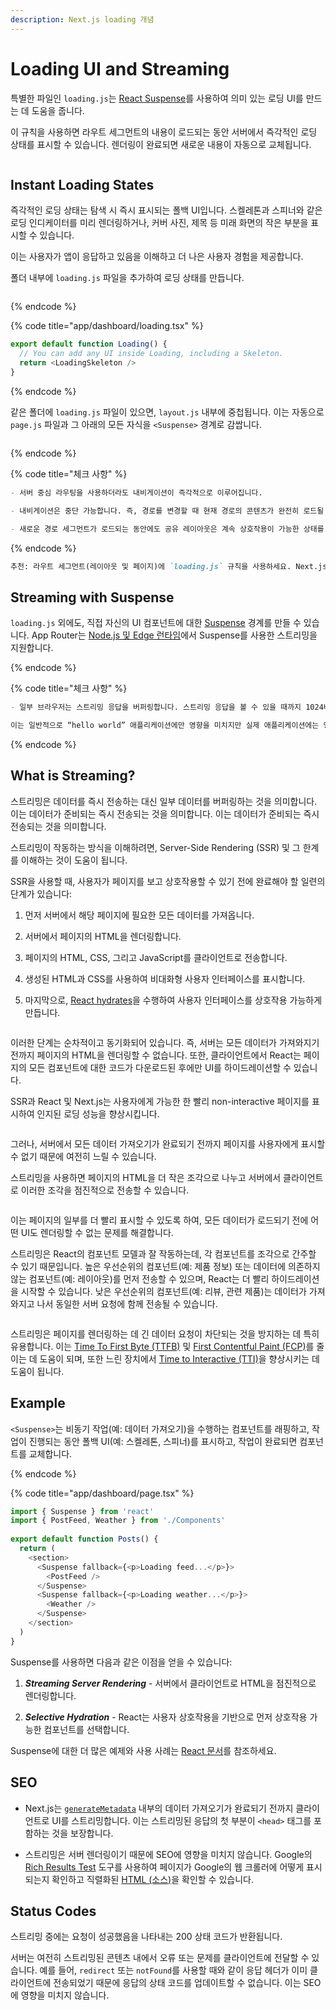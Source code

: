 ```yaml
---
description: Next.js loading 개념
---
```


# Loading UI and Streaming

특별한 파일인 `loading.js`는 [React Suspense](https://react.dev/reference/react/Suspense)를 사용하여 의미 있는 로딩 UI를 만드는 데 도움을 줍니다.

이 규칙을 사용하면 라우트 세그먼트의 내용이 로드되는 동안 서버에서 즉각적인 로딩 상태를 표시할 수 있습니다. 렌더링이 완료되면 새로운 내용이 자동으로 교체됩니다.

<figure><img src="https://nextjs.org/_next/image?url=%2Fdocs%2Fdark%2Floading-ui.png&w=1920&q=75&dpl=dpl_4kWRRdpV5mEWMp9Zhahs8vP5fgBq" alt=""><figcaption></figcaption></figure>

## Instant Loading States

즉각적인 로딩 상태는 탐색 시 즉시 표시되는 폴백 UI입니다. 스켈레톤과 스피너와 같은 로딩 인디케이터를 미리 렌더링하거나, 커버 사진, 제목 등 미래 화면의 작은 부분을 표시할 수 있습니다.

이는 사용자가 앱이 응답하고 있음을 이해하고 더 나은 사용자 경험을 제공합니다.

폴더 내부에 `loading.js` 파일을 추가하여 로딩 상태를 만듭니다.

<figure><img src="https://nextjs.org/_next/image?url=%2Fdocs%2Fdark%2Floading-special-file.png&w=1920&q=75&dpl=dpl_4kWRRdpV5mEWMp9Zhahs8vP5fgBq" alt=""><figcaption></figcaption></figure>

{% endcode %}

{% code title="app/dashboard/loading.tsx" %}

```js
export default function Loading() {
  // You can add any UI inside Loading, including a Skeleton.
  return <LoadingSkeleton />
}
```

{% endcode %}

같은 폴더에 `loading.js` 파일이 있으면, `layout.js` 내부에 중첩됩니다. 이는 자동으로 `page.js` 파일과 그 아래의 모든 자식을 `<Suspense>` 경계로 감쌉니다.

<figure><img src="https://nextjs.org/_next/image?url=%2Fdocs%2Fdark%2Floading-overview.png&w=1920&q=75&dpl=dpl_4kWRRdpV5mEWMp9Zhahs8vP5fgBq" alt=""><figcaption></figcaption></figure>

{% endcode %}

{% code title="체크 사항" %}

```markdown
- 서버 중심 라우팅을 사용하더라도 내비게이션이 즉각적으로 이루어집니다.

- 내비게이션은 중단 가능합니다. 즉, 경로를 변경할 때 현재 경로의 콘텐츠가 완전히 로드될 때까지 기다릴 필요 없이 다른 경로로 이동할 수 있습니다.

- 새로운 경로 세그먼트가 로드되는 동안에도 공유 레이아웃은 계속 상호작용이 가능한 상태를 유지합니다.
```

{% endcode %}

```markdown
추천: 라우트 세그먼트(레이아웃 및 페이지)에 `loading.js` 규칙을 사용하세요. Next.js는 이 기능을 최적화하기 때문입니다.
```

## Streaming with Suspense

`loading.js` 외에도, 직접 자신의 UI 컴포넌트에 대한 [Suspense](https://react.dev/reference/react/Suspense) 경계를 만들 수 있습니다. App Router는 [Node.js 및 Edge 런타임](https://nextjs.org/docs/app/building-your-application/rendering/edge-and-nodejs-runtimes)에서 Suspense를 사용한 스트리밍을 지원합니다.

{% endcode %}

{% code title="체크 사항" %}

```markdown
- 일부 브라우저는 스트리밍 응답을 버퍼링합니다. 스트리밍 응답을 볼 수 있을 때까지 1024바이트를 초과할 때까지 볼 수 없습니다.

이는 일반적으로 “hello world” 애플리케이션에만 영향을 미치지만 실제 애플리케이션에는 영향을 미치지 않습니다.

```

{% endcode %}

## What is Streaming?

스트리밍은 데이터를 즉시 전송하는 대신 일부 데이터를 버퍼링하는 것을 의미합니다. 이는 데이터가 준비되는 즉시 전송되는 것을 의미합니다. 이는 데이터가 준비되는 즉시 전송되는 것을 의미합니다.

스트리밍이 작동하는 방식을 이해하려면, Server-Side Rendering (SSR) 및 그 한계를 이해하는 것이 도움이 됩니다.

SSR을 사용할 때, 사용자가 페이지를 보고 상호작용할 수 있기 전에 완료해야 할 일련의 단계가 있습니다:

1. 먼저 서버에서 해당 페이지에 필요한 모든 데이터를 가져옵니다.

2. 서버에서 페이지의 HTML을 렌더링합니다.

3. 페이지의 HTML, CSS, 그리고 JavaScript를 클라이언트로 전송합니다.

4. 생성된 HTML과 CSS를 사용하여 비대화형 사용자 인터페이스를 표시합니다.

5. 마지막으로, [React hydrates](https://react.dev/reference/react-dom/client/hydrateRoot#hydrating-server-rendered-html)을 수행하여 사용자 인터페이스를 상호작용 가능하게 만듭니다.

<figure><img src="https://nextjs.org/_next/image?url=%2Fdocs%2Fdark%2Fserver-rendering-without-streaming-chart.png&w=3840&q=75&dpl=dpl_4kWRRdpV5mEWMp9Zhahs8vP5fgBq" alt=""><figcaption></figcaption></figure>

이러한 단계는 순차적이고 동기화되어 있습니다. 즉, 서버는 모든 데이터가 가져와지기 전까지 페이지의 HTML을 렌더링할 수 없습니다. 또한, 클라이언트에서 React는 페이지의 모든 컴포넌트에 대한 코드가 다운로드된 후에만 UI를 하이드레이션할 수 있습니다.

SSR과 React 및 Next.js는 사용자에게 가능한 한 빨리 non-interactive 페이지를 표시하여 인지된 로딩 성능을 향상시킵니다.

<figure><img src="https://nextjs.org/_next/image?url=%2Fdocs%2Fdark%2Fserver-rendering-without-streaming.png&w=3840&q=75&dpl=dpl_4kWRRdpV5mEWMp9Zhahs8vP5fgBq" alt=""><figcaption></figcaption></figure>

그러나, 서버에서 모든 데이터 가져오기가 완료되기 전까지 페이지를 사용자에게 표시할 수 없기 때문에 여전히 느릴 수 있습니다.

스트리밍을 사용하면 페이지의 HTML을 더 작은 조각으로 나누고 서버에서 클라이언트로 이러한 조각을 점진적으로 전송할 수 있습니다.

<figure><img src="https://nextjs.org/_next/image?url=%2Fdocs%2Fdark%2Fserver-rendering-with-streaming.png&w=3840&q=75&dpl=dpl_4kWRRdpV5mEWMp9Zhahs8vP5fgBq" alt=""><figcaption></figcaption></figure>

이는 페이지의 일부를 더 빨리 표시할 수 있도록 하여, 모든 데이터가 로드되기 전에 어떤 UI도 렌더링할 수 없는 문제를 해결합니다.

스트리밍은 React의 컴포넌트 모델과 잘 작동하는데, 각 컴포넌트를 조각으로 간주할 수 있기 때문입니다. 높은 우선순위의 컴포넌트(예: 제품 정보) 또는 데이터에 의존하지 않는 컴포넌트(예: 레이아웃)를 먼저 전송할 수 있으며, React는 더 빨리 하이드레이션을 시작할 수 있습니다. 낮은 우선순위의 컴포넌트(예: 리뷰, 관련 제품)는 데이터가 가져와지고 나서 동일한 서버 요청에 함께 전송될 수 있습니다.

<figure><img src="https://nextjs.org/_next/image?url=%2Fdocs%2Fdark%2Fserver-rendering-with-streaming-chart.png&w=3840&q=75&dpl=dpl_4kWRRdpV5mEWMp9Zhahs8vP5fgBq" alt=""><figcaption></figcaption></figure>

스트리밍은 페이지를 렌더링하는 데 긴 데이터 요청이 차단되는 것을 방지하는 데 특히 유용합니다. 이는 [Time To First Byte (TTFB)](https://web.dev/articles/ttfb?hl=ko) 및 [First Contentful Paint (FCP)](https://developer.chrome.com/docs/lighthouse/performance/first-contentful-paint?hl=ko)를 줄이는 데 도움이 되며, 또한 느린 장치에서 [Time to Interactive (TTI)](https://developer.chrome.com/docs/lighthouse/performance/interactive?hl=ko)을 향상시키는 데 도움이 됩니다.

## Example

`<Suspense>`는 비동기 작업(예: 데이터 가져오기)을 수행하는 컴포넌트를 래핑하고, 작업이 진행되는 동안 폴백 UI(예: 스켈레톤, 스피너)를 표시하고, 작업이 완료되면 컴포넌트를 교체합니다.

{% endcode %}

{% code title="app/dashboard/page.tsx" %}

```js
import { Suspense } from 'react'
import { PostFeed, Weather } from './Components'
 
export default function Posts() {
  return (
    <section>
      <Suspense fallback={<p>Loading feed...</p>}>
        <PostFeed />
      </Suspense>
      <Suspense fallback={<p>Loading weather...</p>}>
        <Weather />
      </Suspense>
    </section>
  )
}
```
Suspense를 사용하면 다음과 같은 이점을 얻을 수 있습니다:

1. ***Streaming Server Rendering*** - 서버에서 클라이언트로 HTML을 점진적으로 렌더링합니다.

2. ***Selective Hydration*** - React는 사용자 상호작용을 기반으로 먼저 상호작용 가능한 컴포넌트를 선택합니다.

Suspense에 대한 더 많은 예제와 사용 사례는 [React 문서](https://react.dev/reference/react/Suspense)를 참조하세요.

## SEO

- Next.js는 [`generateMetadata`](https://nextjs.org/docs/app/api-reference/functions/generate-metadata) 내부의 데이터 가져오기가 완료되기 전까지 클라이언트로 UI를 스트리밍합니다. 이는 스트리밍된 응답의 첫 부분이 `<head>` 태그를 포함하는 것을 보장합니다.

- 스트리밍은 서버 렌더링이기 때문에 SEO에 영향을 미치지 않습니다. Google의 [Rich Results Test](https://search.google.com/test/rich-results) 도구를 사용하여 페이지가 Google의 웹 크롤러에 어떻게 표시되는지 확인하고 직렬화된 [HTML (소스)](https://search.google.com/test/rich-results?output=xml&url=https%3A%2F%2Fnextjs.org%2F)을 확인할 수 있습니다.

## Status Codes

스트리밍 중에는 요청이 성공했음을 나타내는 200 상태 코드가 반환됩니다.

서버는 여전히 스트리밍된 콘텐츠 내에서 오류 또는 문제를 클라이언트에 전달할 수 있습니다. 예를 들어, `redirect` 또는 `notFound`를 사용할 때와 같이 응답 헤더가 이미 클라이언트에 전송되었기 때문에 응답의 상태 코드를 업데이트할 수 없습니다. 이는 SEO에 영향을 미치지 않습니다.
